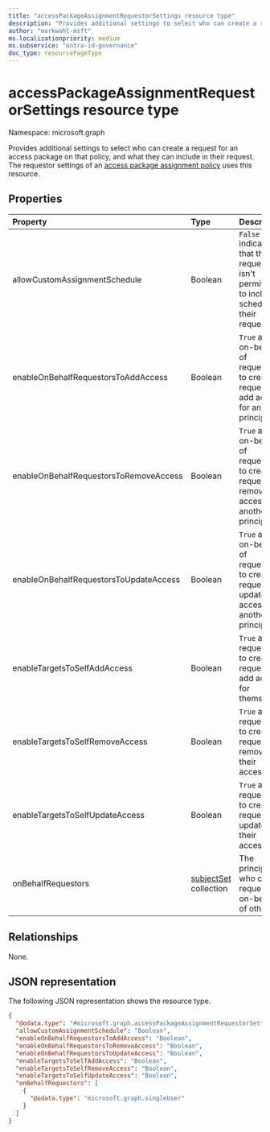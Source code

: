 ```yaml
---
title: "accessPackageAssignmentRequestorSettings resource type"
description: "Provides additional settings to select who can create a request for an access package on that policy, and what they can include in their request."
author: "markwahl-msft"
ms.localizationpriority: medium
ms.subservice: "entra-id-governance"
doc_type: resourcePageType
---
```

# accessPackageAssignmentRequestorSettings resource type

Namespace: microsoft.graph

Provides additional settings to select who can create a request for an access package on that policy, and what they can include in their request. The requestor settings of an [access package assignment policy](accesspackageassignmentpolicy.md) uses this resource.

## Properties
|Property|Type|Description|
|:---|:---|:---|
|allowCustomAssignmentSchedule|Boolean|`False` indicates that the requestor isn't permitted to include a schedule in their request.|
|enableOnBehalfRequestorsToAddAccess|Boolean|`True` allows on-behalf-of requestors to create a request to add access for another principal.|
|enableOnBehalfRequestorsToRemoveAccess|Boolean|`True` allows on-behalf-of requestors to create a request to remove access for another principal.|
|enableOnBehalfRequestorsToUpdateAccess|Boolean|`True` allows on-behalf-of requestors to create a request to update access for another principal.|
|enableTargetsToSelfAddAccess|Boolean|`True` allows requestors to create a request to add access for themselves.|
|enableTargetsToSelfRemoveAccess|Boolean|`True` allows requestors to create a request to remove their access.|
|enableTargetsToSelfUpdateAccess|Boolean|`True` allows requestors to create a request to update their access.|
|onBehalfRequestors|[subjectSet](../resources/subjectset.md) collection|The principals who can request on-behalf-of others.|

## Relationships
None.
## JSON representation
The following JSON representation shows the resource type.
<!-- {
  "blockType": "resource",
  "@odata.type": "microsoft.graph.accessPackageAssignmentRequestorSettings"
}
-->
``` json
{
  "@odata.type": "#microsoft.graph.accessPackageAssignmentRequestorSettings",
  "allowCustomAssignmentSchedule": "Boolean",
  "enableOnBehalfRequestorsToAddAccess": "Boolean",
  "enableOnBehalfRequestorsToRemoveAccess": "Boolean",
  "enableOnBehalfRequestorsToUpdateAccess": "Boolean",
  "enableTargetsToSelfAddAccess": "Boolean",
  "enableTargetsToSelfRemoveAccess": "Boolean",
  "enableTargetsToSelfUpdateAccess": "Boolean",
  "onBehalfRequestors": [
    {
      "@odata.type": "microsoft.graph.singleUser"
    }
  ]
}
```


